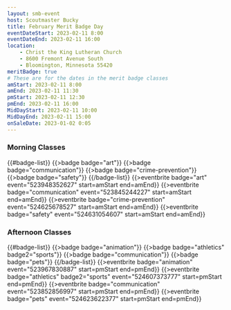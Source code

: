 ```yaml
---
layout: smb-event
host: Scoutmaster Bucky
title: February Merit Badge Day
eventDateStart: 2023-02-11 8:00
eventDateEnd: 2023-02-11 16:00
location:
    - Christ the King Lutheran Church
    - 8600 Fremont Avenue South
    - Bloomington, Minnesota 55420
meritBadge: true
# These are for the dates in the merit badge classes
amStart: 2023-02-11 8:00
amEnd: 2023-02-11 11:30
pmStart: 2023-02-11 12:30
pmEnd: 2023-02-11 16:00
MidDayStart: 2023-02-11 10:00
MidDayEnd: 2023-02-11 15:00
onSaleDate: 2023-01-02 0:05
---
```

### Morning Classes

{{#badge-list}}
{{>badge badge="art"}}
{{>badge badge="communication"}}
{{>badge badge="crime-prevention"}}
{{>badge badge="safety"}}
{{/badge-list}}
{{>eventbrite badge="art" event="523948352627" start=amStart end=amEnd}}
{{>eventbrite badge="communication" event="523845244227" start=amStart end=amEnd}}
{{>eventbrite badge="crime-prevention" event="524625678527" start=amStart end=amEnd}}
{{>eventbrite badge="safety" event="524631054607" start=amStart end=amEnd}}


### Afternoon Classes

{{#badge-list}}
{{>badge badge="animation"}}
{{>badge badge="athletics" badge2="sports"}}
{{>badge badge="communication"}}
{{>badge badge="pets"}}
{{/badge-list}}
{{>eventbrite badge="animation" event="523967830887" start=pmStart end=pmEnd}}
{{>eventbrite badge="athletics" badge2="sports" event="524607373777" start=pmStart end=pmEnd}}
{{>eventbrite badge="communication" event="523852856997" start=pmStart end=pmEnd}}
{{>eventbrite badge="pets" event="524623622377" start=pmStart end=pmEnd}}
